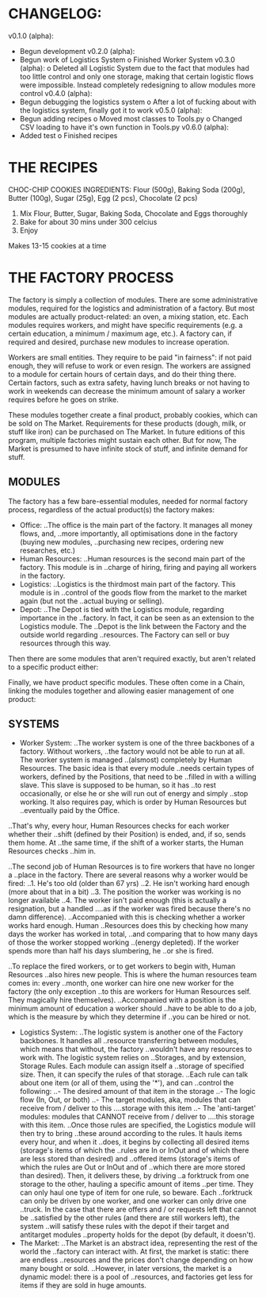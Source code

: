 # CHANGELOG:
v0.1.0 (alpha):
  + Begun development
v0.2.0 (alpha):
  + Begun work of Logistics System
  o Finished Worker System
v0.3.0 (alpha):
  o Deleted all Logistic System due to the fact that modules had too little
    control and only one storage, making that certain logistic flows were
    impossible. Instead completely redesigning to allow modules more control
v0.4.0 (alpha):
  + Begun debugging the logistics system
  o After a lot of fucking about with the logistics system, finally got it to
    work
v0.5.0 (alpha):
  + Begun adding recipes
  o Moved most classes to Tools.py
  o Changed CSV loading to have it's own function in Tools.py
v0.6.0 (alpha):
  + Added test
  o Finished recipes

# THE RECIPES

CHOC-CHIP COOKIES
INGREDIENTS:
Flour (500g), Baking Soda (200g), Butter (100g), Sugar (25g), Egg (2 pcs),
  Chocolate (2 pcs)

1) Mix Flour, Butter, Sugar, Baking Soda, Chocolate and Eggs thoroughly
2) Bake for about 30 mins under 300 celcius
3) Enjoy

Makes 13-15 cookies at a time


# THE FACTORY PROCESS

The factory is simply a collection of modules. There are some administrative
modules, required for the logistics and administration of a factory. But most
modules are actually product-related: an oven, a mixing station, etc. Each
modules requires workers, and might have specific requirements (e.g. a certain
education, a minimum / maximum age, etc.). A factory can, if required and
desired, purchase new modules to increase operation.

Workers are small entities. They require to be paid "in fairness": if not paid
enough, they will refuse to work or even resign. The workers are assigned to a
module for certain hours of certain days, and do their thing there. Certain
factors, such as extra safety, having lunch breaks or not having to work in
weekends can decrease the minimum amount of salary a worker requires before he
goes on strike.

These modules together create a final product, probably cookies, which can be
sold on The Market. Requirements for these products (dough, milk, or stuff like
iron) can be purchased on The Market. In future editions of this program,
multiple factories might sustain each other. But for now, The Market is
presumed to have infinite stock of stuff, and infinite demand for stuff.

## MODULES
The factory has a few bare-essential modules, needed for normal factory
process, regardless of the actual product(s) the factory makes:
- Office:
..The office is the main part of the factory. It manages all money flows, and,
..more importantly, all optimisations done in the factory (buying new modules,
..purchasing new recipes, ordering new researches, etc.)
- Human Resources:
..Human resources is the second main part of the factory. This module is in
..charge of hiring, firing and paying all workers in the factory.
- Logistics:
..Logistics is the thirdmost main part of the factory. This module is in
..control of the goods flow from the market to the market again (but not the
..actual buying or selling).
- Depot:
..The Depot is tied with the Logistics module, regarding importance in the
..factory. In fact, it can be seen as an extension to the Logistics module. The
..Depot is the link between the Factory and the outside world regarding
..resources. The Factory can sell or buy resources through this way.

Then there are some modules that aren't required exactly, but aren't related
to a specific product either:



Finally, we have product specific modules. These often come in a Chain, linking
the modules together and allowing easier management of one product:


## SYSTEMS
- Worker System:
..The worker system is one of the three backbones of a factory. Without workers,
..the factory would not be able to run at all. The worker system is managed
..(alsmost) completely by Human Resources. The basic idea is that every module
..needs certain types of workers, defined by the Positions, that need to be
..filled in with a willing slave. This slave is supposed to be human, so it has
..to rest occasionally, or else he or she will run out of energy and simply
..stop working. It also requires pay, which is order by Human Resources but
..eventually paid by the Office.

..That's why, every hour, Human Resources checks for each worker whether their
..shift (defined by their Position) is ended, and, if so, sends them home. At
..the same time, if the shift of a worker starts, the Human Resources checks
..him in.

..The second job of Human Resources is to fire workers that have no longer a
..place in the factory. There are several reasons why a worker would be fired:
..1. He's too old (older than 67 yrs)
..2. He isn't working hard enough (more about that in a bit)
..3. The position the worker was working is no longer available
..4. The worker isn't paid enough (this is actually a resignation, but a handled
....as if the worker was fired because there's no damn difference).
..Accompanied with this is checking whether a worker works hard enough. Human
..Resources does this by checking how many days the worker has worked in total,
..and comparing that to how many days of those the worker stopped working
..(energy depleted). If the worker spends more than half his days slumbering, he
..or she is fired.

..To replace the fired workers, or to get workers to begin with, Human Resources
..also hires new people. This is where the human resources team comes in: every
..month, one worker can hire one new worker for the factory (the only exception
..to this are workers for Human Resources self. They magically hire themselves).
..Accompanied with a position is the minimum amount of education a worker should
..have to be able to do a job, which is the measure by which they determine if
..you can be hired or not.
- Logistics System:
..The logistic system is another one of the Factory backbones. It handles all
..resource transferring between modules, which means that without, the factory
..wouldn't have any resources to work with. The logistic system relies on
..Storages, and by extension, Storage Rules. Each module can assign itself a
..storage of specified size. Then, it can specify the rules of that storage.
..Each rule can talk about one item (or all of them, using the '*'), and can
..control the following:
..- The desired amount of that item in the storage
..- The logic flow (In, Out, or both)
..- The target modules, aka, modules that can receive from / deliver to this
....storage with this item
..- The 'anti-target' modules: modules that CANNOT receive from / deliver to
....this storage with this item.
..Once those rules are specified, the Logistics module will then try to bring
..these around according to the rules. It hauls items every hour, and when it
..does, it begins by collecting all desired items (storage's items of which the
..rules are In or InOut and of which there are less stored than desired) and
..offered items (storage's items of which the rules are Out or InOut and of
..which there are more stored than desired). Then, it delivers these, by driving
..a forktruck from one storage to the other, hauling a specific amount of items
..per time. They can only haul one type of item for one rule, so beware. Each
..forktruck can only be driven by one worker, and one worker can only drive one
..truck. In the case that there are offers and / or requests left that cannot be
..satisfied by the other rules (and there are still workers left), the system
..will satisfy these rules with the depot if their target and antitarget modules
..property holds for the depot (by default, it doesn't).
- The Market:
..The Market is an abstract idea, representing the rest of the world the
..factory can interact with. At first, the market is static: there are endless
..resources and the prices don't change depending on how many bought or sold.
..However, in later versions, the market is a dynamic model: there is a pool of
..resources, and factories get less for items if they are sold in huge amounts.
